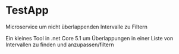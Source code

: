 # TestApp
Microservice um nicht überlappenden Intervalle zu Filtern

Ein kleines Tool in .net Core 5.1 um Überlappungen in einer Liste von Intervallen zu finden und anzupassen/filtern
